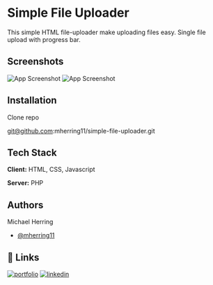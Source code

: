 # Simple File Uploader

This simple HTML file-uploader make uploading files easy. Single file upload with progress bar.




## Screenshots

![App Screenshot](https://user-images.githubusercontent.com/27812373/204785170-e0c1a7b6-3376-4819-b0e9-c3472c5c81be.png)
![App Screenshot](https://user-images.githubusercontent.com/27812373/204785172-80cf5282-48a4-48d6-9f4c-408f83a3253d.png)


## Installation

Clone repo

git@github.com:mherring11/simple-file-uploader.git
    
## Tech Stack

**Client:** HTML, CSS, Javascript

**Server:** PHP


## Authors
Michael Herring
- [@mherring11](https://github.com/mherring11)


## 🔗 Links
[![portfolio](https://img.shields.io/badge/my_portfolio-000?style=for-the-badge&logo=ko-fi&logoColor=white)](https://mherring11.github.io/new-portfolio/)
[![linkedin](https://img.shields.io/badge/linkedin-0A66C2?style=for-the-badge&logo=linkedin&logoColor=white)](https://www.linkedin.com/in/michael-herring-aa602024?lipi=urn%3Ali%3Apage%3Ad_flagship3_profile_view_base_contact_details%3BWYpn9SK2T2iFMOnhN3AXVQ%3D%3D)
